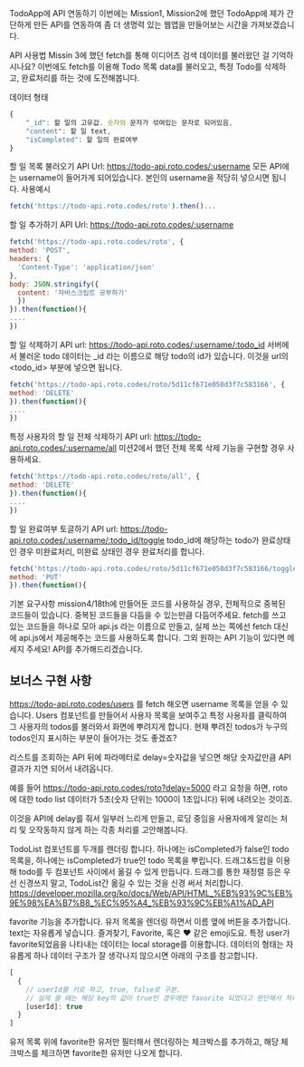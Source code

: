 TodoApp에 API 연동하기
이번에는 Mission1, Mission2에 했던 TodoApp에 제가 간단하게 만든 API를 연동하여 좀 더 생명력 있는 웹앱을 만들어보는 시간을 가져보겠습니다.

API 사용법
Missin 3에 했던 fetch를 통해 이디어츠 검색 데이터를 불러왔던 걸 기억하시나요? 이번에도 fetch를 이용해 Todo 목록 data를 불러오고, 특정 Todo를 삭제하고, 완료처리를 하는 것에 도전해봅니다.

데이터 형태
```javascript
{
    "_id": 할 일의 고유값. 숫자와 문자가 섞여있는 문자로 되어있음,
    "content": 할 일 text,
    "isCompleted": 할 일의 완료여부
}
```

할 일 목록 불러오기
API Url: https://todo-api.roto.codes/:username
모든 API에는 username이 들어가게 되어있습니다. 본인의 username을 적당히 넣으시면 됩니다.
사용예시
```javascript
fetch('https://todo-api.roto.codes/roto').then()...
```
할 일 추가하기
API Url: https://todo-api.roto.codes/:username
```javascript
fetch('https://todo-api.roto.codes/roto', {
method: 'POST',
headers: {
  'Content-Type': 'application/json'
},
body: JSON.stringify({
  content: '자바스크립트 공부하기'
  })
}).then(function(){
....
})
```

할 일 삭제하기
API url: https://todo-api.roto.codes/:username/:todo_id
서버에서 불러온 todo 데이터는 _id 라는 이름으로 해당 todo의 id가 있습니다.
이것을 url의 <todo_id> 부분에 넣으면 됩니다.
```javascript
fetch('https://todo-api.roto.codes/roto/5d11cf671e050d3f7c583166', {
method: 'DELETE'
}).then(function(){
....
})
```

특정 사용자의 할 일 전체 삭제하기
API url: https://todo-api.roto.codes/:username/all
미션2에서 했던 전체 목록 삭제 기능을 구현할 경우 사용하세요.

```javascript
fetch('https://todo-api.roto.codes/roto/all', {
method: 'DELETE'
}).then(function(){
....
})
```

할 일 완료여부 토글하기
API url: https://todo-api.roto.codes/:username/:todo_id/toggle
todo_id에 해당하는 todo가 완료상태인 경우 미완료처리, 미완료 상태인 경우 완료처리를 합니다.
```javascript
fetch('https://todo-api.roto.codes/roto/5d11cf671e050d3f7c583166/toggle', {
method: 'PUT'
}).then(function(){
```

기본 요구사항
mission4/18th에 만들어둔 코드를 사용하실 경우, 전체적으로 중복된 코드들이 있습니다. 중복된 코드들을 다듬을 수 있는만큼 다듬어주세요.
fetch를 쓰고 있는 코드들을 하나로 모아 api.js 라는 이름으로 만들고, 실제 쓰는 쪽에선 fetch 대신에 api.js에서 제공해주는 코드를 사용하도록 합니다.
그외 원하는 API 기능이 있다면 메세지 주세요! API를 추가해드리겠습니다.

## 보너스 구현 사항
https://todo-api.roto.codes/users 를 fetch 해오면 username 목록을 얻을 수 있습니다.
Users 컴포넌트를 만들어서 사용자 목록을 보여주고 특정 사용자를 클릭하여 그 사용자의 todos를 불러와서 화면에 뿌려지게 합니다.
현재 뿌려진 todos가 누구의 todos인지 표시하는 부분이 들어가는 것도 좋겠죠?

리스트를 조회하는 API 뒤에 파라메터로 delay=숫자값을 넣으면 해당 숫자값만큼 API 결과가 지연 되어서 내려옵니다.

예를 들어 https://todo-api.roto.codes/roto?delay=5000 라고 요청을 하면, roto에 대한 todo list 데이터가 5초(숫자 단위는 1000이 1초입니다) 뒤에 내려오는 것이죠.

이것을 API에 delay를 줘서 일부러 느리게 만들고, 로딩 중임을 사용자에게 알리는 처리 및 오작동하지 않게 하는 각종 처리를 고안해봅니다.

TodoList 컴포넌트를 두개를 렌더링 합니다.
하나에는 isCompleted가 false인 todo 목록을, 하나에는 isCompleted가 true인 todo 목록을 뿌립니다.
드래그&드랍을 이용해 todo를 두 컴포넌트 사이에서 옮길 수 있게 만듭니다.
드래그를 통한 재정렬 등은 우선 신경쓰지 말고, TodoList간 옮길 수 있는 것을 신경 써서 처리합니다.
https://developer.mozilla.org/ko/docs/Web/API/HTML_%EB%93%9C%EB%9E%98%EA%B7%B8_%EC%95%A4_%EB%93%9C%EB%A1%AD_API

favorite 기능을 추가합니다. 유저 목록을 렌더링 하면서 이름 옆에 버튼을 추가합니다.
text는 자유롭게 넣습니다. 즐겨찾기, Favorite, 혹은 ❤️ 같은 emoji도요.
특정 user가 favorite되었음을 나타내는 데이터는 local storage를 이용합니다.
데이터의 형태는 자유롭게 하나 데이터 구조가 잘 생각나지 않으시면 아래의 구조를 참고합니다.
```javascript
[
  {
    // userId를 키로 하고, true, false로 구분.
    // 실제 쓸 때는 해당 key의 값이 true인 경우에만 favorite 되었다고 판단해서 처리
    [userId]: true
  }
]
```

유저 목록 위에 favorite한 유저만 필터해서 렌더링하는 체크박스를 추가하고, 해당 체크박스를 체크하면 favorite한 유저만 나오게 합니다.